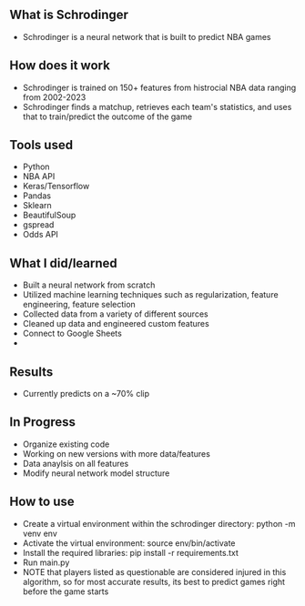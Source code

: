 ## What is Schrodinger
- Schrodinger is a neural network that is built to predict NBA games
## How does it work
- Schrodinger is trained on 150+ features from histrocial NBA data ranging from 2002-2023
- Schrodinger finds a matchup, retrieves each team's statistics, and uses that to train/predict the outcome of the game 
## Tools used
- Python
- NBA API
- Keras/Tensorflow
- Pandas
- Sklearn
- BeautifulSoup
- gspread
- Odds API
## What I did/learned
- Built a neural network from scratch
- Utilized machine learning techniques such as regularization, feature engineering, feature selection
- Collected data from a variety of different sources
- Cleaned up data and engineered custom features
- Connect to Google Sheets
- 
## Results
- Currently predicts on a ~70% clip
## In Progress
- Organize existing code
- Working on new versions with more data/features
- Data anaylsis on all features
- Modify neural network model structure
## How to use
- Create a virtual environment within the schrodinger directory: python -m venv env
- Activate the virtual environment: source env/bin/activate
- Install the required libraries: pip install -r requirements.txt
- Run main.py
- NOTE that players listed as questionable are considered injured in this algorithm, so for most accurate results, its best to predict games right before the game starts
